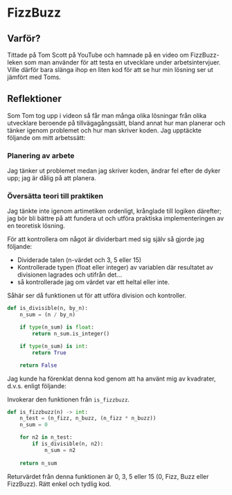 # FizzBuzz

## Varför?

Tittade på Tom Scott på YouTube och hamnade på en video om FizzBuzz-leken som man använder för att testa en utvecklare under arbetsintervjuer. Ville därför bara slänga ihop en liten kod för att se hur min lösning ser ut jämfört med Toms.

## Reflektioner

Som Tom tog upp i videon så får man många olika lösningar från olika utvecklare beroende på tillvägagångssätt, bland annat hur man planerar och tänker igenom problemet och hur man skriver koden. Jag upptäckte följande om mitt arbetssätt:

### Planering av arbete

Jag tänker ut problemet medan jag skriver koden, ändrar fel efter de dyker upp; jag är dålig på att planera.



### Översätta teori till praktiken

Jag tänkte inte igenom artimetiken ordenligt, krånglade till logiken därefter; jag bör bli bättre på att fundera ut och utföra praktiska implementeringen av en teoretisk lösning.

För att kontrollera om något är dividerbart med sig själv så gjorde jag följande:

- Dividerade talen (n-värdet och 3, 5 eller 15)
- Kontrollerade typen (float eller integer) av variablen där resultatet av divisionen lagrades och utifrån det...
- så kontrollerade jag om värdet var ett heltal eller inte.

Såhär ser då funktionen ut för att utföra division och kontroller.

```python
def is_divisible(n, by_n):
    n_sum = (n / by_n)

    if type(n_sum) is float:
        return n_sum.is_integer()

    if type(n_sum) is int:
        return True

    return False
```

Jag kunde ha förenklat denna kod genom att ha använt mig av kvadrater, d.v.s. enligt följande:

Invokerar den funktionen från `is_fizzbuzz`.

```python
def is_fizzbuzz(n) -> int:
    n_test = (n_fizz, n_buzz, (n_fizz * n_buzz))
    n_sum = 0

    for n2 in n_test:
        if is_divisible(n, n2):
            n_sum = n2
    
    return n_sum
```

Returvärdet från denna funktionen är 0, 3, 5 eller 15 (0, Fizz, Buzz eller FizzBuzz). Rätt enkel och tydlig kod.
